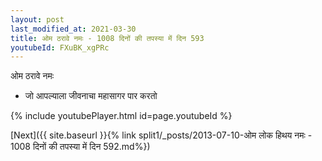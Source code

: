 ```yaml
---
layout: post
last_modified_at: 2021-03-30
title: ओम ठरावे नमः - 1008 दिनों की तपस्या में दिन 593
youtubeId: FXuBK_xgPRc
---
```

 
 
 ओम ठरावे नमः  
 
 -  जो आपल्याला जीवनाचा महासागर पार करतो 
 
  
 
  
 
 
 
 
 
 


{% include youtubePlayer.html id=page.youtubeId %}
 
[Next]({{ site.baseurl }}{% link  split1/_posts/2013-07-10-ओम लोक हिथय नमः - 1008 दिनों की तपस्या में दिन 592.md%})
 
